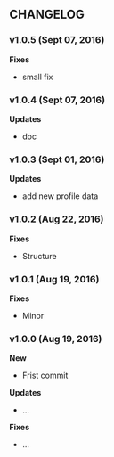 ## CHANGELOG

### v1.0.5 (Sept 07, 2016)

**Fixes**
- small fix

### v1.0.4 (Sept 07, 2016)

**Updates**
- doc

### v1.0.3 (Sept 01, 2016)

**Updates**
- add new profile data

### v1.0.2 (Aug 22, 2016)

**Fixes**
- Structure

### v1.0.1 (Aug 19, 2016)

**Fixes**
- Minor

### v1.0.0 (Aug 19, 2016)

**New**
- Frist commit

**Updates**
- ...

**Fixes**
- ...
